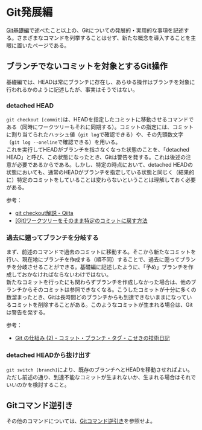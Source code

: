 # Git発展編
[Git基礎編](./git-basic.html)で述べたこと以上の、Gitについての発展的・実用的な事項を記述する。さまざまなコマンドを列挙することはせず、新たな概念を導入することを主眼に置いたページである。

## ブランチでないコミットを対象とするGit操作
基礎編では、HEADは常にブランチに存在し、あらゆる操作はブランチを対象に行われるかのように記述したが、事実はそうではない。

### detached HEAD
`git checkout [commit]`は、HEADを指定したコミットに移動させるコマンドである（同時にワークツリーもそれに同期する）。コミットの指定には、コミットに割り当てられたハッシュ値（`git log`で確認できる）や、その先頭数文字（`git log --oneline`で確認できる）を用いる。  
これを実行してHEADがブランチを指さなくなった状態のことを、「detached HEAD」と呼び、この状態になったとき、Gitは警告を発する。これは後述の注意が必要であるからである。しかし、特定の時点において、detached HEADの状態においても、通常のHEADがブランチを指定している状態と同じく（結果的に）特定のコミットをしていることは変わらないということは理解しておく必要がある。

参考：
* [git checkout解説 - Qiita](https://qiita.com/yunano/items/f3133ea64efed762df2f)
* [\[Git\]ワークツリーをそのまま特定のコミットに戻す方法](https://kajindowsxp.com/git-reset/)

### 過去に遡ってブランチを分岐する
まず、前述のコマンドで過去のコミットに移動する。そこから新たなコミットを行い、現在地にブランチを作成する（順不同）することで、過去に遡ってブランチを分岐させることができる。基礎編に記述したように、「予め」ブランチを作成しておかなければならないわけではない。  
新たなコミットを行ったにも関わらずブランチを作成しなかった場合は、他のブランチからそのコミットは参照できなくなる。こうしたコミットが十分に多くの数溜まったとき、Gitは長時間どのブランチからも到達できないままになっているコミットを削除することがある。このようなコミットが生まれる場合は、Gitは警告を発する。

参考：
* [Git の仕組み (2) - コミット・ブランチ・タグ - こせきの技術日記](https://koseki.hatenablog.com/entry/2014/06/11/inside-git-2a)

### detached HEADから抜け出す
`git switch [branch]`により、既存のブランチへとHEADを移動させればよい。ただし前述の通り、到達不能なコミットが生まれないか、生まれる場合はそれでいいのかを検討すること。

## Gitコマンド逆引き
その他のコマンドについては、[Gitコマンド逆引き](./git-commands.html)を参照せよ。





<!--- 
概念の導入
* git 一般
    * https://snowsystem.net/git/git-master/git-1/
    * https://backlog.com/ja/git-tutorial/
    * https://note.com/asahi_ictrad/n/n8764312bd843
    * https://qiita.com/_ha1f/items/2dca1047c57d4f0bd465
    * [Git の仕組み (1) - こせきの技術日記](https://koseki.hatenablog.com/entry/2014/04/22/inside-git-1)  
    * [Git の仕組み (2) - コミット・ブランチ・タグ - こせきの技術日記](https://koseki.hatenablog.com/entry/2014/06/11/inside-git-2)  
    * [【Git】新人エンジニア、git pushまでの道 - Qiita](https://qiita.com/yukibe/items/9ef9d54f2e7d53cfb51c)  
    * [あなたはまだGitを使いこなせていない - Qiita](https://qiita.com/hitochan/items/32f43181a3e7db342188)  
    * https://www.asobou.co.jp/blog/web/git-beginner
    * https://zenn.dev/coder_ka/articles/1424213850674e#fn-8c67-1
* 過去のコミットを参照する
    * https://qiita.com/yagaodekawasu/items/18a2c395722a4f012338
    * https://prograshi.com/general/git/meaning-of-head-and-at-mark/
* checkout, switch; reset, restore
    * https://kakakakakku.hatenablog.com/entry/2020/04/08/151627
    * https://ebc-2in2crc.hatenablog.jp/entry/2020/11/22/130521
    * https://qiita.com/shuntaro_tamura/items/db1aef9cf9d78db50ffe
* リモート追跡ブランチ
    * 後述するリモートリポジトリを設定した場合、ローカルリポジトリ内のブランチにはそれぞれ、リモート追跡ブランチと呼ばれる、リモートリポジトリ内の対応するブランチ（＝上流ブランチ）を追跡する（反映する）ブランチが設定される。リモート追跡ブランチは、変更をリモートリポジトリからローカルリポジトリに取り込む際に利用される。
    [Git で「追跡ブランチ」って言うのやめましょう - Qiita](https://qiita.com/uasi/items/69368c17c79e99aaddbf)  
* pull, fetch
    * https://tech-blog.rakus.co.jp/entry/20220805/git
    * リモートリポジトリ内のあるブランチを、フェッチはリモート追跡ブランチに、プルは*作業中のワークツリーに、*「マージ」する。次のコマンドは、どちらもリモートのoriginリポジトリ内のmainブランチを「マージ」してきている。フェッチだけでは変更がワークツリーに反映されないことに注意せよ。そのためには別途マージが必要である。
    ```
    git fetch origin main
    git pull origin main
    ```
    [【初心者向け】git fetch、git merge、git pullの違いについて - Qiita](https://qiita.com/wann/items/688bc17460a457104d7d)

    リモート追跡ブランチってリモート（origin）がmasterブランチ、ローカルがmainブランチだったらorigin/master？
    「作業中のワークツリーに」は本当？非ブランチのコミットへもプルできる？
    * git pushがリモートリポジトリにおけるgit merge main(localの) のことであることを記述
* git diff
    * https://qiita.com/shibukk/items/8c9362a5bd399b9c56be
    * https://kemarii.com/blog/git/git-diff-cached/
    * ステージした変更を参照する
        * https://qiita.com/miriwo/items/74ec1cfe2f4754d4cb8a
* インデックスの正体
    * [Gitのインデックスの中身](https://zenn.dev/kaityo256/articles/inside_the_index)

git addのオプション
    ```
    git add -A
    ```
    `-A`オプションを用いると、`-u`オプションでステージされるものに加えて、まだGitに管理されていないファイルにおける変更（すなわちGit管理下へのそのファイルの追加）もステージされる。

[gitconfig の基本を理解する - Qiita](https://qiita.com/shionit/items/fb4a1a30538f8d335b35)

git reset --soft: コミットを取り消す


### ブランチをマージする
現在のブランチに別のブランチでの変更状況を取り込んだコミットを作成する。注意すべきことに、あくまで変更を取り込んでくるのであって、それらを統合する訳ではない。次のコマンドは、現在のブランチ（例えばmain）にsubブランチを取り込む。このとき、mainブランチはここで生成される、（元の）mainとsubを親とするマージコミットに移動する。subブランチは移動しない。
```
git merge sub
```
マージを行う際、コンフリクト（食い違う変更が混在すること）が発生することがある。その場合、どの変更を採用するかを手動のファイル編集で選択したのち、ステージ・コミットをする（`git merge --continue`でまとめて行うこともできるらしい）か、マージを取り消す（`git merge --abort`による）かのどちらかを行う必要がある。

    ブランチ以外から操作できるか？

参考：
* [ブランチの統合｜サル先生のGit入門【プロジェクト管理ツールBacklog】](https://backlog.com/ja/git-tutorial/stepup/04/)
* [git merge(マージ)とは何か？使い方を実例で解説｜-mオプションでコミットメッセージを指定する方法](https://prograshi.com/general/git/how-to-use-git-merge/)
* [git merge でのコンフリクト(競合)の解決方法まとめ \| WWWクリエイターズ](https://www-creators.com/archives/1938)

リモート追跡ブランチとdiffをとる
第9話 git diff で差分を確認！【連載】マンガでわかるGit ～コマンド編～ - itstaffing エンジニアスタイル

-->
